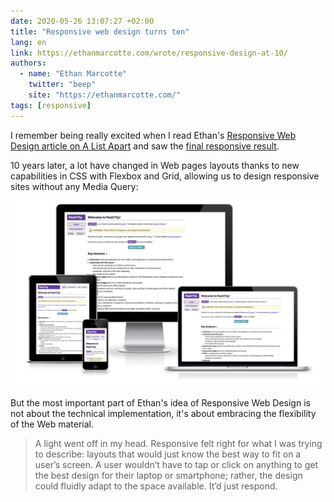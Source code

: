 ```yaml
---
date: 2020-05-26 13:07:27 +02:00
title: "Responsive web design turns ten"
lang: en
link: https://ethanmarcotte.com/wrote/responsive-design-at-10/
authors:
  - name: "Ethan Marcotte"
    twitter: "beep"
    site: "https://ethanmarcotte.com/"
tags: [responsive]
---
```


I remember being really excited when I read Ethan's [Responsive Web Design article on A List Apart](https://alistapart.com/article/responsive-web-design/) and saw the [final responsive result](https://alistapart.github.io/code-samples/responsive-web-design/ex/ex-site-FINAL.html).

10 years later, a lot have changed in Web pages layouts thanks to new capabilities in CSS with Flexbox and Grid, allowing us to design responsive sites without any Media Query:

![Screenshot of Pack11ty design in multiple devices/viewports](pack11ty-responsive-without-media-query.png "[Pack11ty](https://pack11ty.dev/)'s design is responsive without any Media Query")

But the most important part of Ethan's idea of Responsive Web Design is not about the technical implementation, it's about embracing the flexibility of the Web material.

> A light went off in my head. Responsive felt right for what I was trying to describe: layouts that would just know the best way to fit on a user’s screen. A user wouldn’t have to tap or click on anything to get the best design for their laptop or smartphone; rather, the design could fluidly adapt to the space available. It’d just respond.
